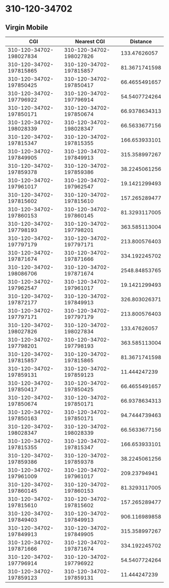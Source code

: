 # 310-120-34702
## Virgin Mobile


| CGI | Nearest CGI | Distance |
|-----|-------------|----------|
| 310-120-34702-198027834 | 310-120-34702-198027826 | 133.47626057 |
| 310-120-34702-197815865 | 310-120-34702-197815857 | 81.3671741598 |
| 310-120-34702-197850425 | 310-120-34702-197850417 | 66.4655491657 |
| 310-120-34702-197796922 | 310-120-34702-197796914 | 54.5407724264 |
| 310-120-34702-197850171 | 310-120-34702-197850674 | 66.9378634313 |
| 310-120-34702-198028339 | 310-120-34702-198028347 | 66.5633677156 |
| 310-120-34702-197815347 | 310-120-34702-197815355 | 166.653933101 |
| 310-120-34702-197849905 | 310-120-34702-197849913 | 315.358997267 |
| 310-120-34702-197859378 | 310-120-34702-197859386 | 38.2245061256 |
| 310-120-34702-197961017 | 310-120-34702-197962547 | 19.1421299493 |
| 310-120-34702-197815602 | 310-120-34702-197815610 | 157.265289477 |
| 310-120-34702-197860153 | 310-120-34702-197860145 | 81.3293117005 |
| 310-120-34702-197798193 | 310-120-34702-197798201 | 363.585113004 |
| 310-120-34702-197797179 | 310-120-34702-197797171 | 213.800576403 |
| 310-120-34702-197871674 | 310-120-34702-197871666 | 334.192245702 |
| 310-120-34702-198086706 | 310-120-34702-197871674 | 2548.84853765 |
| 310-120-34702-197962547 | 310-120-34702-197961017 | 19.1421299493 |
| 310-120-34702-197872177 | 310-120-34702-197849913 | 326.803026371 |
| 310-120-34702-197797171 | 310-120-34702-197797179 | 213.800576403 |
| 310-120-34702-198027826 | 310-120-34702-198027834 | 133.47626057 |
| 310-120-34702-197798201 | 310-120-34702-197798193 | 363.585113004 |
| 310-120-34702-197815857 | 310-120-34702-197815865 | 81.3671741598 |
| 310-120-34702-197859131 | 310-120-34702-197859123 | 11.444247239 |
| 310-120-34702-197850417 | 310-120-34702-197850425 | 66.4655491657 |
| 310-120-34702-197850674 | 310-120-34702-197850171 | 66.9378634313 |
| 310-120-34702-197850163 | 310-120-34702-197850171 | 94.7444739463 |
| 310-120-34702-198028347 | 310-120-34702-198028339 | 66.5633677156 |
| 310-120-34702-197815355 | 310-120-34702-197815347 | 166.653933101 |
| 310-120-34702-197859386 | 310-120-34702-197859378 | 38.2245061256 |
| 310-120-34702-197961009 | 310-120-34702-197961017 | 209.23794941 |
| 310-120-34702-197860145 | 310-120-34702-197860153 | 81.3293117005 |
| 310-120-34702-197815610 | 310-120-34702-197815602 | 157.265289477 |
| 310-120-34702-197849403 | 310-120-34702-197849913 | 906.116989858 |
| 310-120-34702-197849913 | 310-120-34702-197849905 | 315.358997267 |
| 310-120-34702-197871666 | 310-120-34702-197871674 | 334.192245702 |
| 310-120-34702-197796914 | 310-120-34702-197796922 | 54.5407724264 |
| 310-120-34702-197859123 | 310-120-34702-197859131 | 11.444247239 |
